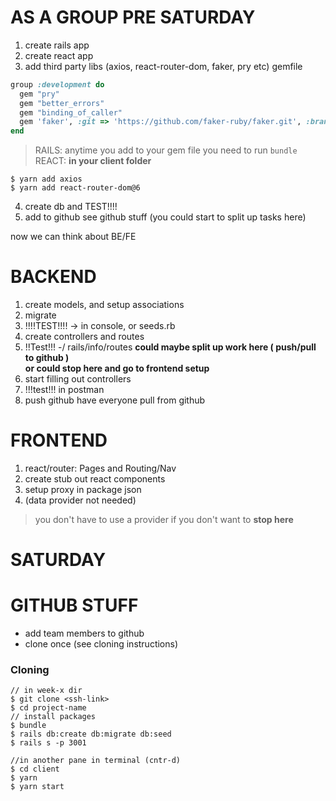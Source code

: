 # AS A GROUP PRE SATURDAY

1. create rails app
2. create react app
3. add third party libs (axios, react-router-dom, faker, pry etc)
gemfile
```ruby
group :development do
  gem "pry"
  gem "better_errors"
  gem "binding_of_caller"
  gem 'faker', :git => 'https://github.com/faker-ruby/faker.git', :branch => 'master'
end
```
  > RAILS: anytime you add to your gem file you need to run `bundle`
  > REACT: **in your client folder**
  ```
  $ yarn add axios
  $ yarn add react-router-dom@6
  ```

  4. create db and TEST!!!! 
  5. add to github see github stuff (you could start to split up tasks here)

  now we can think about BE/FE

  # BACKEND
  1. create models, and setup associations
  2. migrate
  3. !!!!TEST!!!! -> in console, or seeds.rb
  4. create controllers and routes
  5. !!Test!!! -/ rails/info/routes
  **could maybe split up work here ( push/pull to github )**\
  **or could stop here and go to frontend setup**
  6. start filling out controllers
  7. !!!test!!! in postman
  8. push github have everyone pull from github

  # FRONTEND
  1. react/router: Pages and Routing/Nav
  2. create stub out react components
  3. setup proxy in package json
  4. (data provider not needed)
  > you don't have to use a provider if you don't want to
  **stop here**
  

  # SATURDAY
  


  
  
  # GITHUB STUFF
  - add team members to github
  - clone once (see cloning instructions)
  

  
  ### Cloning
  ```
  // in week-x dir
  $ git clone <ssh-link> 
  $ cd project-name
  // install packages
  $ bundle
  $ rails db:create db:migrate db:seed
  $ rails s -p 3001
  
  //in another pane in terminal (cntr-d)
  $ cd client
  $ yarn
  $ yarn start
  ```



